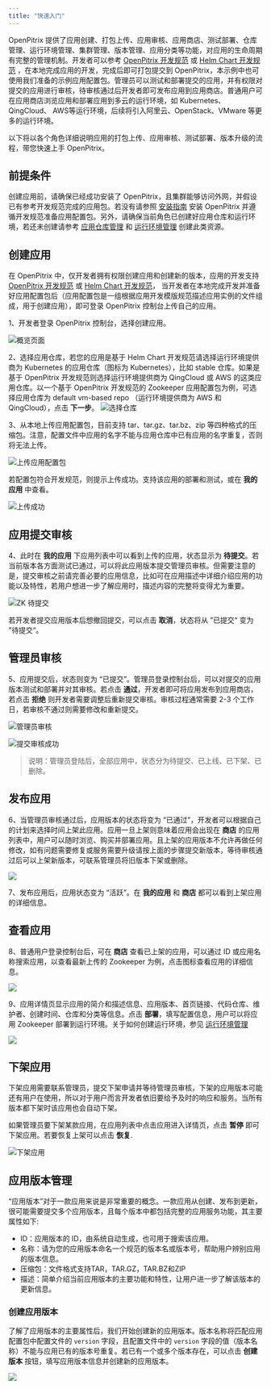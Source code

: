 ```yaml
---
title: "快速入门"
---
```


OpenPitrix 提供了应用创建、打包上传、应用审核、应用商店、测试部署、仓库管理、运行环境管理、集群管理、版本管理、应用分类等功能，对应用的生命周期有完整的管理机制。开发者可以参考 [OpenPitrix 开发规范](../openpitrix-specification) 或 [Helm Chart 开发规范](../helm-specification) ，在本地完成应用的开发，完成后即可打包提交到 OpenPitrix，本示例中也可使用我们准备的示例应用配置包。管理员可以测试和部署提交的应用，并有权限对提交的应用进行审核，待审核通过后开发者即可发布应用到应用商店。普通用户可在应用商店浏览应用和部署应用到多云的运行环境，如 Kubernetes、QingCloud、 AWS等运行环境，后续将引入阿里云、OpenStack、VMware 等更多的运行环境。

以下将以各个角色详细说明应用的打包上传、应用审核、测试部署、版本升级的流程，带您快速上手 OpenPitrix。

## 前提条件

创建应用前，请确保已经成功安装了 OpenPitrix，且集群能够访问外网，并假设已有参考开发规范完成的应用包。若没有请参照 [安装指南](../openpitrix-install-guide) 安装 OpenPitrix 并遵循开发规范准备应用配置包。另外，请确保当前角色已创建好应用仓库和运行环境，若还未创建请参考 [应用仓库管理](../repo-guide) 和 [运行环境管理](../runtime-management) 创建此类资源。

## 创建应用

在 OpenPitrix 中，仅开发者拥有权限创建应用和创建新的版本，应用的开发支持 [OpenPitrix 开发规范](../openpitrix-specification) 或 [Helm Chart 开发规范](../helm-specification)， 当开发者在本地完成开发并准备好应用配置包后（应用配置包是一组根据应用开发模版规范描述应用实例的文件组成，用于创建应用），即可登录 OpenPitrix 控制台上传自己的应用。

1、开发者登录 OpenPitrix 控制台，选择创建应用。

![概览页面](/overview-page.png)

2、选择应用仓库，若您的应用是基于 Helm Chart 开发规范请选择运行环境提供商为 Kubernetes 的应用仓库（图标为 Kubernetes），比如 stable 仓库。如果是基于 OpenPitrix 开发规范则选择运行环境提供商为 QingCloud 或 AWS 的这类应用仓库。以一个基于 OpenPitrix 开发规范的 Zookeeper 应用配置包为例，可选择应用仓库为
 default vm-based repo （运行环境提供商为 AWS 和 QingCloud），点击 **下一步**。
![选择仓库](/select-repo.png)

3、从本地上传应用配置包，目前支持 tar、tar.gz、tar.bz、zip 等四种格式的压缩包。注意，配置文件中应用的名字不能与应用仓库中已有应用的名字重复，否则将无法上传。

![上传应用配置包](/upload-package.png)

若配置包符合开发规范，则提示上传成功。支持该应用的部署和测试，或在 **我的应用** 中查看。

![上传成功](/upload-success.png)

## 应用提交审核

4、此时在 **我的应用** 下应用列表中可以看到上传的应用，状态显示为 **待提交**。若当前版本各方面测试已通过，可以将此应用版本提交管理员审核。但需要注意的是，提交审核之前请完善必要的应用信息，比如可在应用描述中详细介绍应用的功能以及特性，若用户想进一步了解应用时，描述内容的完整将变得尤为重要。

![ZK 待提交](/ready-to-submit-zk.png)

若开发者提交应用版本后想撤回提交，可以点击 **取消**，状态将从 ”已提交“ 变为 ”待提交“。

## 管理员审核

5、应用提交后，状态则变为 “已提交”。管理员登录控制台后，可以对提交的应用版本测试和部署并对其审核。若点击 **通过**，开发者即可将应用发布到应用商店，若点击 **拒绝** 则开发者需要调整后重新提交审核。审核过程通常需要 2-3 个工作日，若审核不通过则需要修改和重新提交。

![管理员审核](/admin-review.png)

![提交审核成功](/app-submitted.png)

> 说明：管理员登陆后，全部应用中，状态分为待提交、已上线、已下架、已删除。

## 发布应用

6、当管理员审核通过后，应用版本的状态将变为 “已通过”，开发者可以根据自己的计划来选择时间上架此应用。应用一旦上架则意味着应用会出现在 **商店** 的应用列表中，用户可以随时浏览、购买并部署应用。且上架的应用版本不允许再做任何修改，如有问题需要修复或服务需要升级请按上面的步骤提交新版本，等待审核通过后可以上架新版本，可联系管理员将旧版本下架或删除。

![](/release-app-dev.png)

7、发布应用后，应用状态变为 “活跃”。在 **我的应用** 和 **商店** 都可以看到上架应用的详细信息。

## 查看应用

8、普通用户登录控制台后，可在 **商店** 查看已上架的应用，可以通过 ID 或应用名称搜索应用，以查看最新上传的 Zookeeper 为例，点击图标查看应用的详细信息。

![](/appstore-view.png)

9、应用详情页显示应用的简介和描述信息、应用版本、首页链接、代码仓库、维护者、创建时间、仓库和分类等信息。点击 **部署**，填写配置信息，用户可以将应用 Zookeeper 部署到运行环境。关于如何创建运行环境，参见 [运行环境管理](../runtime-management)

![](/zk-details.png)

## 下架应用

下架应用需要联系管理员，提交下架申请并等待管理员审核，下架的应用版本可能还有用户在使用，所以对于用户而言开发者依旧要给予及时的响应和服务。当所有版本都下架时该应用也会自动下架。

如果管理员要下架某款应用，在应用列表中点击应用进入详情页，点击 **暂停** 即可下架应用。若要恢复上架可以点击 **恢复**.

![下架应用](/suspend-app.png)


## 应用版本管理

“应用版本”对于一款应用来说是非常重要的概念。一款应用从创建、发布到更新，很可能需要提交多个应用版本，且每个版本中都包括完整的应用服务功能，其主要属性如下:

- ID：应用版本的 ID，由系统自动生成，也可用于搜索该应用。
- 名称：请为您的应用版本命名一个规范的版本名或版本号，帮助用户辨别应用的版本信息。
- 压缩包：文件格式支持TAR，TAR.GZ，TAR.BZ和ZIP
- 描述：简单介绍当前应用版本的主要功能和特性，让用户进一步了解该版本的更新信息。

### 创建应用版本
了解了应用版本的主要属性后，我们开始创建新的应用版本。版本名称将匹配应用配置包中配置文件的 `version` 字段，且配置文件中的 `version` 字段的值（版本名称）不能与应用已有的版本号重复。若已有一个或多个版本存在，可以点击 **创建版本** 按钮，填写应用版本信息并创建新的应用版本。

![](/create-new-version.png)
